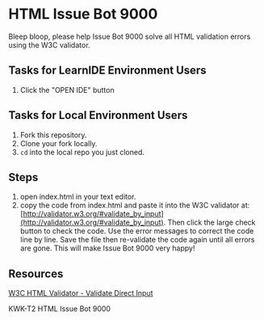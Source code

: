 # HTML Issue Bot 9000

Bleep bloop, please help Issue Bot 9000 solve all HTML validation errors using the W3C validator.

## Tasks for LearnIDE Environment Users

1. Click the "OPEN IDE" button

## Tasks for Local Environment Users

1. Fork this repository.
2. Clone your fork locally.
3. `cd` into the local repo you just cloned.

## Steps

1. open index.html in your text editor.
2. copy the code from index.html and paste it into the W3C validator at: [http://validator.w3.org/#validate_by_input](http://validator.w3.org/#validate_by_input). Then click the large check button to check the code. Use the error messages to correct the code line by line. Save the file then re-validate the code again until all errors are gone. This will make Issue Bot 9000 very happy!

## Resources

[W3C HTML Validator - Validate Direct Input](http://validator.w3.org/#validate_by_input)

<p data-visibility='hidden'>KWK-T2 HTML Issue Bot 9000</p>